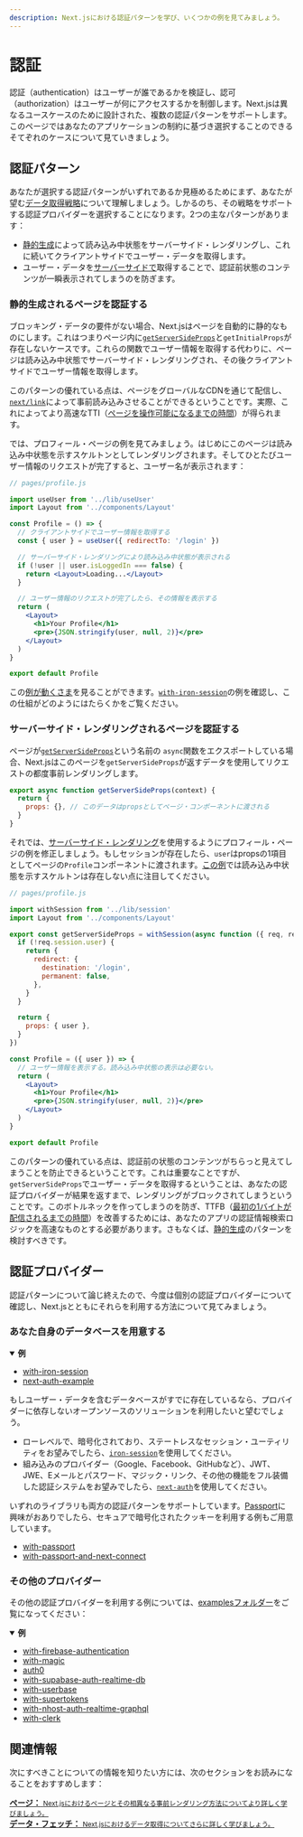 ```yaml
---
description: Next.jsにおける認証パターンを学び、いくつかの例を見てみましょう。
---
```


# 認証

認証（authentication）はユーザーが誰であるかを検証し、認可（authorization）はユーザーが何にアクセスするかを制御します。Next.jsは異なるユースケースのために設計された、複数の認証パターンをサポートします。このページではあなたのアプリケーションの制約に基づき選択することのできるそてぞれのケースについて見ていきましょう。

## 認証パターン

あなたが選択する認証パターンがいずれであるか見極めるためにまず、あなたが望む[データ取得戦略](/docs/basic-features/data-fetching.md)について理解しましょう。しかるのち、その戦略をサポートする認証プロバイダーを選択することになります。2つの主なパターンがあります：

- [静的生成](/docs/basic-features/pages.md#static-generation-recommended)によって読み込み中状態をサーバーサイド・レンダリングし、これに続いてクライアントサイドでユーザー・データを取得します。
- ユーザー・データを[サーバーサイドで](/docs/basic-features/pages.md#server-side-rendering)取得することで、認証前状態のコンテンツが一瞬表示されてしまうのを防ぎます。

### 静的生成されるページを認証する

ブロッキング・データの要件がない場合、Next.jsはページを自動的に静的なものにします。これはつまりページ内に[`getServerSideProps`](/docs/basic-features/data-fetching.md#getserversideprops-server-side-rendering)と`getInitialProps`が存在しないケースです。これらの関数でユーザー情報を取得する代わりに、ページは読み込み中状態でサーバーサイド・レンダリングされ、その後クライアントサイドでユーザー情報を取得します。

このパターンの優れている点は、ページをグローバルなCDNを通じて配信し、[`next/link`](/docs/api-reference/next/link.md)によって事前読み込みさせることができるということです。実際、これによってより高速なTTI（[ページを操作可能になるまでの時間](https://web.dev/interactive/)）が得られます。

では、プロフィール・ページの例を見てみましょう。はじめにこのページは読み込み中状態を示すスケルトンとしてレンダリングされます。そしてひとたびユーザー情報のリクエストが完了すると、ユーザー名が表示されます：

```jsx
// pages/profile.js

import useUser from '../lib/useUser'
import Layout from '../components/Layout'

const Profile = () => {
  // クライアントサイドでユーザー情報を取得する
  const { user } = useUser({ redirectTo: '/login' })

  // サーバーサイド・レンダリングにより読み込み中状態が表示される
  if (!user || user.isLoggedIn === false) {
    return <Layout>Loading...</Layout>
  }

  // ユーザー情報のリクエストが完了したら、その情報を表示する
  return (
    <Layout>
      <h1>Your Profile</h1>
      <pre>{JSON.stringify(user, null, 2)}</pre>
    </Layout>
  )
}

export default Profile
```

この[例が動くさま](https://iron-session-example.vercel.app/)を見ることができます。[`with-iron-session`](https://github.com/vercel/next.js/tree/canary/examples/with-iron-session)の例を確認し、この仕組がどのようにはたらくかをご覧ください。

### サーバーサイド・レンダリングされるページを認証する

ページが[`getServerSideProps`](/docs/basic-features/data-fetching.md#getserversideprops-server-side-rendering)という名前の `async`関数をエクスポートしている場合、Next.jsはこのページを`getServerSideProps`が返すデータを使用してリクエストの都度事前レンダリングします。

```jsx
export async function getServerSideProps(context) {
  return {
    props: {}, // このデータはpropsとしてページ・コンポーネントに渡される
  }
}
```

それでは、[サーバーサイド・レンダリング](/docs/basic-features/pages#server-side-rendering)を使用するようにプロフィール・ページの例を修正しましょう。もしセッションが存在したら、`user`はpropsの1項目としてページの`Profile`コンポーネントに渡されます。[この例](https://next-with-iron-session.vercel.app/)では読み込み中状態を示すスケルトンは存在しない点に注目してください。

```jsx
// pages/profile.js

import withSession from '../lib/session'
import Layout from '../components/Layout'

export const getServerSideProps = withSession(async function ({ req, res }) {
  if (!req.session.user) {
    return {
      redirect: {
        destination: '/login',
        permanent: false,
      },
    }
  }

  return {
    props: { user },
  }
})

const Profile = ({ user }) => {
  // ユーザー情報を表示する。読み込み中状態の表示は必要ない。
  return (
    <Layout>
      <h1>Your Profile</h1>
      <pre>{JSON.stringify(user, null, 2)}</pre>
    </Layout>
  )
}

export default Profile
```

このパターンの優れている点は、認証前の状態のコンテンツがちらっと見えてしまうことを防止できるということです。これは重要なことですが、`getServerSideProps`でユーザー・データを取得するということは、あなたの認証プロバイダーが結果を返すまで、レンダリングがブロックされてしまうということです。このボトルネックを作ってしまうのを防ぎ、TTFB（[最初の1バイトが配信されるまでの時間](https://web.dev/time-to-first-byte/)）を改善するためには、あなたのアプリの認証情報検索ロジックを高速なものとする必要があります。さもなくば、[静的生成](#authenticating-statically-generated-pages)のパターンを検討すべきです。

## 認証プロバイダー

認証パターンについて論じ終えたので、今度は個別の認証プロバイダーについて確認し、Next.jsとともにそれらを利用する方法について見てみましょう。

### あなた自身のデータベースを用意する

<details open>
  <summary><b>例</b></summary>
  <ul>
    <li><a href="https://github.com/vercel/next.js/tree/canary/examples/with-iron-session">with-iron-session</a></li>
    <li><a href="https://github.com/nextauthjs/next-auth-example">next-auth-example</a></li>
  </ul></details>

もしユーザー・データを含むデータベースがすでに存在しているなら、プロバイダーに依存しないオープンソースのソリューションを利用したいと望むでしょう。

- ローレベルで、暗号化されており、ステートレスなセッション・ユーティリティをお望みでしたら、[`iron-session`](https://github.com/vercel/next.js/tree/canary/examples/with-iron-session)を使用してください。
- 組み込みのプロバイダー（Google、Facebook、GitHubなど）、JWT、JWE、Eメールとパスワード、マジック・リンク、その他の機能をフル装備した認証システムをお望みでしたら、[`next-auth`](https://github.com/nextauthjs/next-auth-example)を使用してください。

いずれのライブラリも両方の認証パターンをサポートしています。[Passport](http://www.passportjs.org/)に興味がおありでしたら、セキュアで暗号化されたクッキーを利用する例もご用意しています。

- [with-passport](https://github.com/vercel/next.js/tree/canary/examples/with-passport)
- [with-passport-and-next-connect](https://github.com/vercel/next.js/tree/canary/examples/with-passport-and-next-connect)

### その他のプロバイダー

その他の認証プロバイダーを利用する例については、[examplesフォルダー](https://github.com/vercel/next.js/tree/canary/examples)をご覧になってください：

<details open>
  <summary><b>例</b></summary>
  <ul>
    <li><a href="https://github.com/vercel/next.js/tree/canary/examples/with-firebase-authentication">with-firebase-authentication</a></li>
    <li><a href="https://github.com/vercel/next.js/tree/canary/examples/with-magic">with-magic</a></li>
    <li><a href="https://github.com/vercel/next.js/tree/canary/examples/auth0">auth0</a></li>
    <li><a href="https://github.com/vercel/next.js/tree/canary/examples/with-supabase-auth-realtime-db">with-supabase-auth-realtime-db</a></li>
    <li><a href="https://github.com/vercel/next.js/tree/canary/examples/with-userbase">with-userbase</a></li>
    <li><a href="https://github.com/vercel/next.js/tree/canary/examples/with-supertokens">with-supertokens</a></li>
    <li><a href="https://github.com/vercel/next.js/tree/canary/examples/with-nhost-auth-realtime-graphql">with-nhost-auth-realtime-graphql</a></li>
    <li><a href="https://github.com/vercel/next.js/tree/canary/examples/with-clerk">with-clerk</a></li>
  </ul></details>

## 関連情報

次にすべきことについての情報を知りたい方には、次のセクションをお読みになることをおすすめします：

<div class="card">
  <a href="/docs/basic-features/pages.md">
    <b>ページ：</b>
    <small>Next.jsにおけるページとその相異なる事前レンダリング方法についてより詳しく学びましょう。</small>
  </a>
</div>

<div class="card">
  <a href="/docs/basic-features/data-fetching.md">
    <b>データ・フェッチ：</b>
    <small>Next.jsにおけるデータ取得についてさらに詳しく学びましょう。</small>
  </a>
</div>
